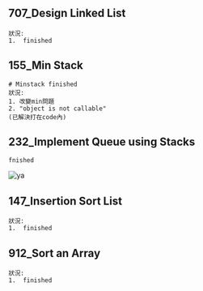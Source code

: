 ## 707_Design Linked List
    狀況:
    1.  finished
## 155_Min Stack
    # Minstack finished
    狀況:
    1. 改變min問題 
    2. "object is not callable" 
    (已解決打在code內)
    
## 232_Implement Queue using Stacks 
    fnished
![ya](https://github.com/rebeca0521/my-learning-note/blob/master/2.%20Stack%20%26%20Queue/queue.png)

## 147_Insertion Sort List
    狀況:
    1.  finished
## 912_Sort an Array
    狀況:
    1.  finished    
